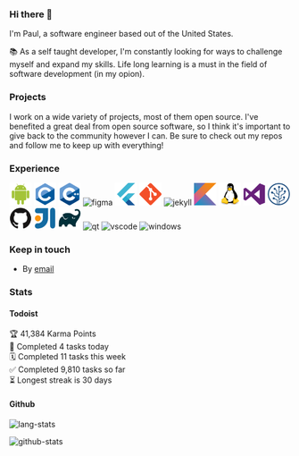 ### Hi there 👋

I'm Paul, a software engineer based out of the United States. 

:books: As a self taught developer, I'm constantly looking for ways to challenge myself and expand my skills. Life long learning is a must in the field of software development (in my opion).

### Projects

I work on a wide variety of projects, most of them open source. I've benefited a great deal from open source software, so I think it's important to give back to the community however I can. Be sure to check out my repos and follow me to keep up with everything! 

### Experience

<p align="left">
  <img src="https://github.com/devicons/devicon/blob/v2.8.2/icons/android/android-original.svg" alt="android" width="40" height="40"/>
  <img src="https://github.com/devicons/devicon/blob/v2.8.2/icons/c/c-original.svg" alt="c" width="40" height="40"/>
  <img src="https://github.com/devicons/devicon/blob/v2.8.2/icons/cplusplus/cplusplus-original.svg" alt="cplusplus" width="40" height="40"/>
  <img src="https://www.vectorlogo.zone/logos/figma/figma-icon.svg" alt="figma" width="40" height="40"/>
  <img src="https://github.com/devicons/devicon/blob/v2.8.2/icons/flutter/flutter-original.svg" alt="flutter" width="40" height="40"/>
  <img src="https://github.com/devicons/devicon/blob/v2.8.2/icons/git/git-plain.svg" alt="git" width="40" height="40"/>
  <img src="https://www.vectorlogo.zone/logos/jekyllrb/jekyllrb-icon.svg" alt="jekyll" width="40" height="40"/>
  <img src="https://github.com/devicons/devicon/blob/v2.8.2/icons/kotlin/kotlin-original.svg" alt="kotlin" width="40" height="40"/>
  <img src="https://github.com/devicons/devicon/blob/v2.8.2/icons/linux/linux-original.svg" alt="linux" width="40" height="40"/>
  <img src="https://github.com/devicons/devicon/blob/v2.8.2/icons/visualstudio/visualstudio-plain.svg" alt="visual-studio" width="40" height="40"/>
  <img src="https://github.com/devicons/devicon/blob/v2.8.2/icons/sourcetree/sourcetree-original.svg" alt="sourcetree" width="40" heigh="40"/>
  <img src="https://github.com/devicons/devicon/blob/v2.8.2/icons/github/github-original.svg" alt="github" width="40" height="40"/>
  <img src="https://github.com/devicons/devicon/blob/v2.8.2/icons/intellij/intellij-original.svg" alt="intellij" width="40" height="40"/>
  <img src="https://github.com/devicons/devicon/blob/v2.8.2/icons/gradle/gradle-plain.svg" alt="gradle" width="40" height="40"/>
  <img src="https://cdn.jsdelivr.net/gh/devicons/devicon/icons/qt/qt-original.svg" alt="qt" width="40" />
  <img src="https://cdn.jsdelivr.net/gh/devicons/devicon/icons/vscode/vscode-original.svg" alt="vscode" width="40"/>
  <img src="https://cdn.jsdelivr.net/gh/devicons/devicon/icons/windows8/windows8-original.svg" alt="windows" width="40"/>
</p>

### Keep in touch

- By [email](mailto:developer.paul.123@gmail.com)

### Stats

#### Todoist
<!-- TODO-IST:START -->
🏆  41,384 Karma Points           
🌸  Completed 4 tasks today           
🗓  Completed 11 tasks this week           
✅  Completed 9,810 tasks so far           
⏳  Longest streak is 30 days
<!-- TODO-IST:END -->

#### Github

![lang-stats](https://github-readme-stats.vercel.app/api/top-langs/?username=developerpaul123&langs_count=10&layout=compact&hide=html&theme=radical) 

![github-stats](https://github-readme-stats.vercel.app/api?username=developerpaul123&show_icons=true&count_private=true&theme=radical)

